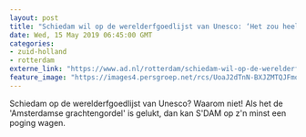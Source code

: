 ```yaml
---
layout: post
title: "Schiedam wil op de werelderfgoedlijst van Unesco: ‘Het zou heel veel toeristen trekken’"
date: Wed, 15 May 2019 06:45:00 GMT
categories: 
- zuid-holland 
- rotterdam 
externe_link: "https://www.ad.nl/rotterdam/schiedam-wil-op-de-werelderfgoedlijst-van-unesco-het-zou-heel-veel-toeristen-trekken~a9816915/"
feature_image: "https://images4.persgroep.net/rcs/UoaJ2dTnN-BXJZMTQJFmozAM5WE/diocontent/148353044/_fitwidth/400/?appId=21791a8992982cd8da851550a453bd7f&quality=0.7"
---
```


Schiedam op de werelderfgoedlijst van Unesco? Waarom niet! Als het de 'Amsterdamse grachtengordel' is gelukt, dan kan S'DAM op z'n minst een poging wagen.
